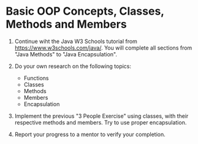# Basic OOP Concepts, Classes, Methods and Members

1. Continue wiht the Java W3 Schools tutorial from https://www.w3schools.com/java/. You will complete all sections from "Java Methods" to "Java Encapsulation".

2. Do your own research on the following topics:
	- Functions
	- Classes
	- Methods
	- Members
	- Encapsulation

4. Implement the previous "3 People Exercise" using classes, with their respective methods and members. Try to use proper encapsulation.
  
3. Report your progress to a mentor to verify your completion.
